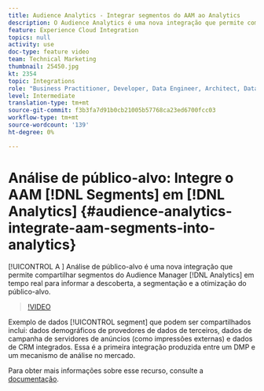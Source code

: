 ```yaml
---
title: Audience Analytics - Integrar segmentos do AAM ao Analytics
description: O Audience Analytics é uma nova integração que permite compartilhar segmentos do Audience Manager (AAM) para o Analytics (AA) em tempo real para informar a descoberta, a segmentação e a otimização do público-alvo.
feature: Experience Cloud Integration
topics: null
activity: use
doc-type: feature video
team: Technical Marketing
thumbnail: 25450.jpg
kt: 2354
topic: Integrations
role: "Business Practitioner, Developer, Data Engineer, Architect, Data Architect, Administrator, Leader"
level: Intermediate
translation-type: tm+mt
source-git-commit: f3b3fa7d91b0cb21005b57768ca23ed6700fcc03
workflow-type: tm+mt
source-wordcount: '139'
ht-degree: 0%

---
```



# Análise de público-alvo: Integre o AAM [!DNL Segments] em [!DNL Analytics] {#audience-analytics-integrate-aam-segments-into-analytics}

[!UICONTROL A ] Análise de público-alvo é uma nova integração que permite compartilhar segmentos do Audience Manager  [!DNL Analytics] em tempo real para informar a descoberta, a segmentação e a otimização do público-alvo.

>[!VIDEO](https://video.tv.adobe.com/v/25450/?quality=12)

Exemplo de dados [!UICONTROL segment] que podem ser compartilhados inclui: dados demográficos de provedores de dados de terceiros, dados de campanha de servidores de anúncios (como impressões externas) e dados de CRM integrados. Essa é a primeira integração produzida entre um DMP e um mecanismo de análise no mercado.

Para obter mais informações sobre esse recurso, consulte a [documentação](https://marketing.adobe.com/resources/help/en_US/analytics/audiences/).
